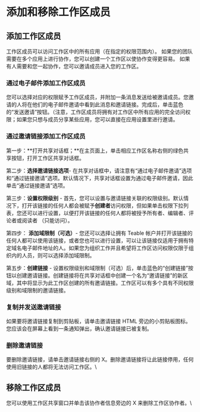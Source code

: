 # 添加和移除工作区成员

## 添加工作区成员

工作区成员可以访问工作区中的所有应用（在指定的权限范围内）。 如果您的团队需要在多个应用上进行协作，您可以创建一个工作区以使协作变得更容易。 如果有人需要和您一起协作，您可以邀请成员进入您的工作区。

### **通过电子邮件添加工作区成员**

您可以选择对应的权限赋予工作区成员，并附加一条消息发送给被邀请成员。您邀请的人将在他们的电子邮件邀请中看到此消息和邀请链接。完成后，单击蓝色的“发送邀请”按钮。（注意，工作区成员将拥有对工作区中所有应用的完全访问权限；如果您只想与成员分享某些应用，您可以直接在应用设置里进行邀请。

### **通过邀请链接添加工作区成员**

第一步：**打开共享对话框；**在主页面上，单击相应工作区名称右侧的绿色共享按钮，打开工作区共享对话框。

第二步：**选择邀请链接选项**- 在共享对话框中，请注意有“通过电子邮件邀请”选项和“通过链接邀请”选项。默认情况下，共享对话框设置为通过电子邮件邀请，因此单击“通过链接邀请”选项。

第三步：**设置权限级别** - 首先，您可以设置与邀请链接关联的权限级别。默认情况下，打开该链接的任何人都会被赋予**创建者**访问权限，但如果单击权限下拉列表，您还可以进行设置，以便打开该链接的任何人都将被授予所有者、编辑者、评论者或阅读者 （只能访问）。

第四步： **添加域限制（可选）**- 您还可以选择让拥有 Teable 帐户并打开该链接的任何人都可以使用该链接，或者您也可以进行设置，可以让该链接仅适用于拥有特定域名电子邮件地址的人。如果您为组织工作并且希望将工作区访问权限仅限于组织内的人员，则可以选择添加域限制。

第五步：**创建链接** - 设置权限级别和域限制（可选）后，单击蓝色的“创建链接”按钮以创建邀请链接。创建链接将在共享对话框中创建一个名为“邀请链接”的新区域，其中将显示为此工作区创建的所有邀请链接。工作区可以有多个具有不同权限级别和域限制的邀请链接。

### **复制并发送邀请链接**

如果要将邀请链接复制到剪贴板，请单击邀请链接 HTML 旁边的小剪贴板图标。您应该会在屏幕上看到一条通知弹出，确认邀请链接已被复制。

### 删除邀请链接

要删除邀请链接，请单击邀请链接右侧的 X。删除邀请链接将让此链接停用，任何使用旧链接的人都将无法访问工作区。\


## 移除工作区成员

您可以使用工作区共享窗口并单击该协作者信息旁边的 X 来删除工作区协作者。\

